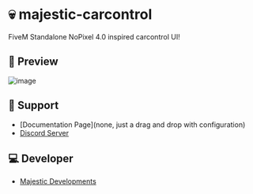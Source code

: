 # 💀 majestic-carcontrol
FiveM Standalone NoPixel 4.0 inspired carcontrol UI!

## 👀 Preview
![image](https://github.com/majestic-development/majestic-carcontrol/assets/154363410/45e586dd-bd82-490f-8842-f52a48b62fae)


## 🤝 Support
- [Documentation Page](none, just a drag and drop with configuration)
- [Discord Server](https://discord.gg/SbjjtT9WsG)

## 💻 Developer
- [Majestic Developments](https://discord.gg/SbjjtT9WsG)
